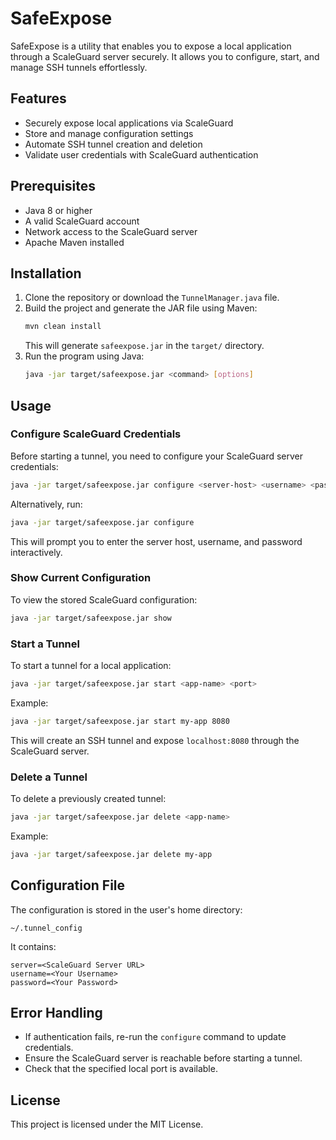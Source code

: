 # SafeExpose

SafeExpose is a utility that enables you to expose a local application through a ScaleGuard server securely. It allows you to configure, start, and manage SSH tunnels effortlessly.

## Features
- Securely expose local applications via ScaleGuard
- Store and manage configuration settings
- Automate SSH tunnel creation and deletion
- Validate user credentials with ScaleGuard authentication

## Prerequisites
- Java 8 or higher
- A valid ScaleGuard account
- Network access to the ScaleGuard server
- Apache Maven installed

## Installation
1. Clone the repository or download the `TunnelManager.java` file.
2. Build the project and generate the JAR file using Maven:
   ```sh
   mvn clean install
   ```
   This will generate `safeexpose.jar` in the `target/` directory.
3. Run the program using Java:
   ```sh
   java -jar target/safeexpose.jar <command> [options]
   ```

## Usage
### Configure ScaleGuard Credentials
Before starting a tunnel, you need to configure your ScaleGuard server credentials:
```sh
java -jar target/safeexpose.jar configure <server-host> <username> <password>
```
Alternatively, run:
```sh
java -jar target/safeexpose.jar configure
```
This will prompt you to enter the server host, username, and password interactively.

### Show Current Configuration
To view the stored ScaleGuard configuration:
```sh
java -jar target/safeexpose.jar show
```

### Start a Tunnel
To start a tunnel for a local application:
```sh
java -jar target/safeexpose.jar start <app-name> <port>
```
Example:
```sh
java -jar target/safeexpose.jar start my-app 8080
```
This will create an SSH tunnel and expose `localhost:8080` through the ScaleGuard server.

### Delete a Tunnel
To delete a previously created tunnel:
```sh
java -jar target/safeexpose.jar delete <app-name>
```
Example:
```sh
java -jar target/safeexpose.jar delete my-app
```

## Configuration File
The configuration is stored in the user's home directory:
```
~/.tunnel_config
```
It contains:
```
server=<ScaleGuard Server URL>
username=<Your Username>
password=<Your Password>
```

## Error Handling
- If authentication fails, re-run the `configure` command to update credentials.
- Ensure the ScaleGuard server is reachable before starting a tunnel.
- Check that the specified local port is available.

## License
This project is licensed under the MIT License.

